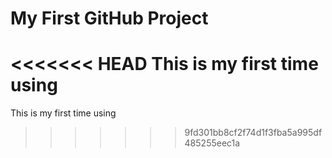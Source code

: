 # My First GitHub Project
<<<<<<< HEAD
This is my first time using 
=======
This is my first time using 
>>>>>>> 9fd301bb8cf2f74d1f3fba5a995df485255eec1a
